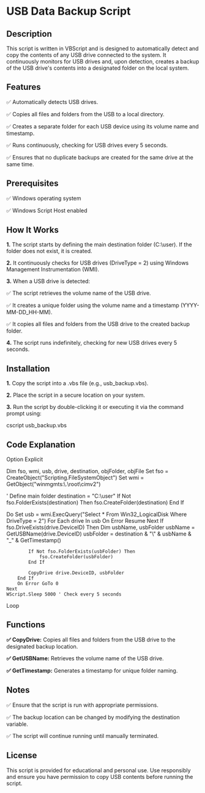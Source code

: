 # USB Data Backup Script

## Description

This script is written in VBScript and is designed to automatically detect and copy the contents of any USB drive connected to the system. It continuously monitors for USB drives and, upon detection, creates a backup of the USB drive's contents into a designated folder on the local system.

## Features

✅  Automatically detects USB drives.

✅ Copies all files and folders from the USB to a local directory.

✅ Creates a separate folder for each USB device using its volume name and timestamp.

✅ Runs continuously, checking for USB drives every 5 seconds.

✅ Ensures that no duplicate backups are created for the same drive at the same time.

## Prerequisites

✅ Windows operating system

✅ Windows Script Host enabled

## How It Works

**1.** The script starts by defining the main destination folder (C:\user). If the folder does not exist, it is created.

**2.** It continuously checks for USB drives (DriveType = 2) using Windows Management Instrumentation (WMI).

**3.** When a USB drive is detected:

✅ The script retrieves the volume name of the USB drive.

✅ It creates a unique folder using the volume name and a timestamp (YYYY-MM-DD_HH-MM).

✅ It copies all files and folders from the USB drive to the created backup folder.

**4.** The script runs indefinitely, checking for new USB drives every 5 seconds.

## Installation

**1.** Copy the script into a .vbs file (e.g., usb_backup.vbs).

**2.** Place the script in a secure location on your system.

**3.** Run the script by double-clicking it or executing it via the command prompt using:

cscript usb_backup.vbs

## Code Explanation

Option Explicit

Dim fso, wmi, usb, drive, destination, objFolder, objFile
Set fso = CreateObject("Scripting.FileSystemObject")
Set wmi = GetObject("winmgmts:\\.\root\cimv2")

' Define main folder
destination = "C:\\user"
If Not fso.FolderExists(destination) Then
    fso.CreateFolder(destination)
End If

Do
    Set usb = wmi.ExecQuery("Select * From Win32_LogicalDisk Where DriveType = 2")
    For Each drive In usb
        On Error Resume Next
        If fso.DriveExists(drive.DeviceID) Then
            Dim usbName, usbFolder
            usbName = GetUSBName(drive.DeviceID)
            usbFolder = destination & "\\" & usbName & "_" & GetTimestamp()
            
            If Not fso.FolderExists(usbFolder) Then
                fso.CreateFolder(usbFolder)
            End If
            
            CopyDrive drive.DeviceID, usbFolder
        End If
        On Error GoTo 0
    Next
    WScript.Sleep 5000 ' Check every 5 seconds 
Loop

## Functions

**✅  CopyDrive:** Copies all files and folders from the USB drive to the designated backup location.

**✅ GetUSBName:** Retrieves the volume name of the USB drive.

**✅ GetTimestamp:** Generates a timestamp for unique folder naming.

## Notes

✅ Ensure that the script is run with appropriate permissions.

✅ The backup location can be changed by modifying the destination variable.

✅ The script will continue running until manually terminated.

## License

This script is provided for educational and personal use. Use responsibly and ensure you have permission to copy USB contents before running the script.

